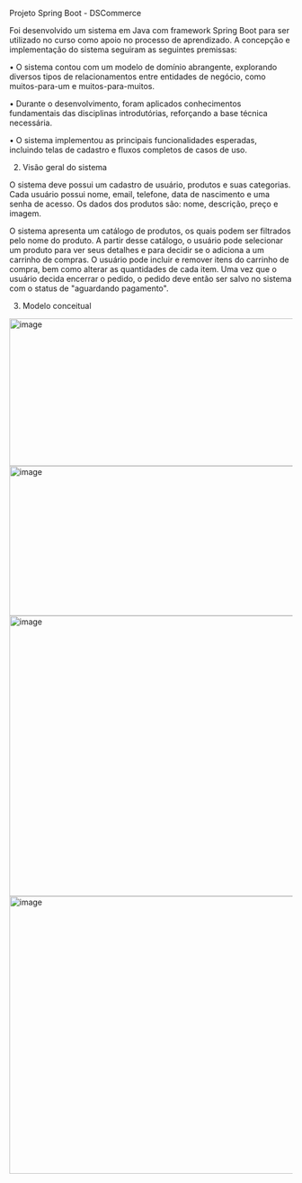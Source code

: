 Projeto Spring Boot - DSCommerce

Foi desenvolvido um sistema em Java com framework Spring Boot para ser utilizado no curso como apoio no processo de aprendizado. A concepção e implementação do sistema seguiram as seguintes premissas:

•	O sistema contou com um modelo de domínio abrangente, explorando diversos tipos de relacionamentos entre entidades de negócio, como muitos-para-um e muitos-para-muitos.

•	Durante o desenvolvimento, foram aplicados conhecimentos fundamentais das disciplinas introdutórias, reforçando a base técnica necessária.

•	O sistema implementou as principais funcionalidades esperadas, incluindo telas de cadastro e fluxos completos de casos de uso.

2. Visão geral do sistema
   
O sistema deve possui um cadastro de usuário, produtos e suas categorias.
Cada usuário possui nome, email, telefone, data de nascimento e uma senha de acesso. Os dados dos produtos são: nome, descrição, preço e imagem.

O sistema apresenta um catálogo de produtos, os quais podem ser filtrados pelo nome do produto.
A partir desse catálogo, o usuário pode selecionar um produto para ver seus detalhes e para decidir se o adiciona a um carrinho de compras.
 O usuário pode incluir e remover itens do carrinho de compra, bem como alterar as quantidades de cada item. Uma vez que o usuário decida encerrar o pedido, o pedido deve então ser salvo no sistema com o status de "aguardando pagamento".

 3. Modelo conceitual
  <img width="604" height="262" alt="image" src="https://github.com/user-attachments/assets/0c7c7eae-f69f-49f7-8717-bcc8d7b78277" />

  <img width="570" height="266" alt="image" src="https://github.com/user-attachments/assets/fb297812-cc6d-4313-b365-a234a195da70" />

  <img width="958" height="498" alt="image" src="https://github.com/user-attachments/assets/e01a8af2-1aec-4326-bcff-fc77d92a6ba3" />

  <img width="955" height="493" alt="image" src="https://github.com/user-attachments/assets/749f3e02-ce53-4008-98fb-5c46fac09071" />





